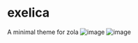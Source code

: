 # exelica
A minimal theme for zola
![image](https://i.hailsatan.co/i/vz9u.png)
![image](https://i.hailsatan.co/i/i3op.png)
